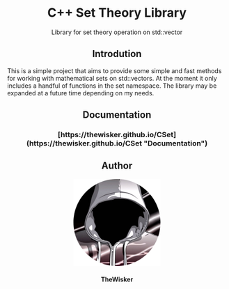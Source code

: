 <h1 align="center">C++ Set Theory Library</h1>
<p align="center">Library for set theory operation on std::vector</p>

<h2 align="center">Introdution</h2>

This is a simple project that aims to provide some simple and fast methods for working with mathematical sets on std::vectors.
At the moment it only includes a handful of functions in the set namespace. The library may be expanded at a future time depending on my needs.

<h2 align="center">Documentation</h2>

<h3 align="center">[https://thewisker.github.io/CSet](https://thewisker.github.io/CSet "Documentation")</h3>

<h2 align="center">Author</h2>
<div align="center">
    <img width="200" height="200" src="assets/profile.png"></img>
</div>
<h4 align="center">TheWisker</h4>